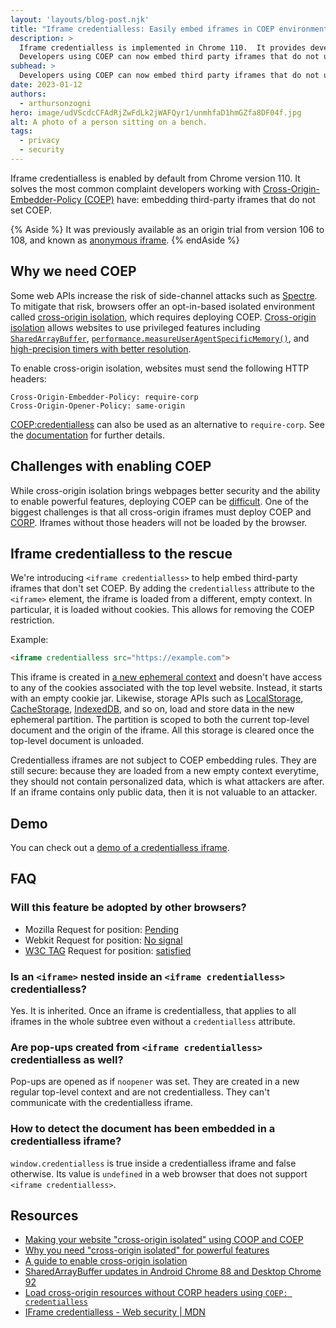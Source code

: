 ```yaml
---
layout: 'layouts/blog-post.njk'
title: "Iframe credentialless: Easily embed iframes in COEP environments"
description: >
  Iframe credentialless is implemented in Chrome 110.  It provides developers a way to load documents in third-party iframes using a new and ephemeral context. In return, they are no longer subject to the COEP embedding rules.
  Developers using COEP can now embed third party iframes that do not use COEP themselves.
subhead: >
  Developers using COEP can now embed third party iframes that do not use COEP themselves.
date: 2023-01-12
authors:
  - arthursonzogni
hero: image/udVScdcCFAdRjZwFdLk2jWAFQyr1/unmhfaD1hmGZfa8DF04f.jpg
alt: A photo of a person sitting on a bench.
tags:
  - privacy
  - security
---
```


Iframe credentialless is enabled by default from Chrome version 110. It solves the most common complaint developers working with [Cross-Origin-Embedder-Policy (COEP)](https://web.dev/security-headers/#coep) have: embedding third-party iframes that do not set COEP.

{% Aside %}
It was previously available as an origin trial from version 106 to 108, and known as [anonymous iframe](/blog/anonymous-iframe-origin-trial/).
{% endAside %}

## Why we need COEP

Some web APIs increase the risk of side-channel attacks such as [Spectre](https://en.wikipedia.org/wiki/Spectre_(security_vulnerability)). To mitigate that risk, browsers offer an opt-in-based isolated environment called [cross-origin isolation](https://web.dev/articles/coop-coep), which requires deploying COEP. [Cross-origin isolation](https://web.dev/articles/coop-coep) allows websites to use privileged features including [`SharedArrayBuffer`](/blog/enabling-shared-array-buffer/), [`performance.measureUserAgentSpecificMemory()`](https://web.dev/articles/monitor-total-page-memory-usage), and [high-precision timers with better resolution](/blog/cross-origin-isolated-hr-timers/).

To enable cross-origin isolation, websites must send the following HTTP headers:

```http
Cross-Origin-Embedder-Policy: require-corp
Cross-Origin-Opener-Policy: same-origin
```

[COEP:credentialless](/blog/coep-credentialless-origin-trial/) can also be used as an alternative to `require-corp`. See the [documentation](https://developer.mozilla.org/docs/Web/HTTP/Headers/Cross-Origin-Embedder-Policy) for further details.

## Challenges with enabling COEP

While cross-origin isolation brings webpages better security and the ability to enable powerful features, deploying COEP can be [difficult](https://web.dev/articles/cross-origin-isolation-guide). One of the biggest challenges is that all cross-origin iframes must deploy COEP and [CORP](https://web.dev/security-headers/#corp). Iframes without those headers will not be loaded by the browser.

## Iframe credentialless to the rescue

We're introducing `<iframe credentialless>` to help embed third-party iframes that don't set COEP. By adding the `credentialless` attribute to the `<iframe>` element, the iframe is loaded from a different, empty context. In particular, it is loaded without cookies. This allows for removing the COEP restriction.

Example:

```html
<iframe credentialless src="https://example.com">
```

This iframe is created in [a new ephemeral context](https://developer.mozilla.org/docs/Web/Security/IFrame_credentialless#the_solution_%E2%80%94_iframe_credentialless) and doesn't have access to any of the cookies associated with the top level website. Instead, it starts with an empty cookie jar. Likewise, storage APIs such as [LocalStorage](https://developer.mozilla.org/docs/Web/API/Window/localStorage), [CacheStorage](https://developer.mozilla.org/docs/Web/API/CacheStorage), [IndexedDB](https://developer.mozilla.org/docs/Web/API/IndexedDB_API), and so on, load and store data in the new ephemeral partition. The partition is scoped to both the current top-level document and the origin of the iframe. All this storage is cleared once the top-level document is unloaded.

Credentialless iframes are not subject to COEP embedding rules. They are still secure: because they are loaded from a new empty context everytime, they should not contain personalized data, which is what attackers are after. If an iframe contains only public data, then it is not valuable to an attacker.

## Demo

You can check out a [demo of a credentialless iframe](https://iframe-credentialless.glitch.me/).

## FAQ

### Will this feature be adopted by other browsers?

-  Mozilla Request for position: [Pending](https://github.com/mozilla/standards-positions/issues/628)
-  Webkit Request for position: [No signal](https://lists.webkit.org/pipermail/webkit-dev/2022-April/032205.html)
-  [W3C TAG](https://www.w3.org/2001/tag/) Request for position: [satisfied](https://github.com/w3ctag/design-reviews/issues/639)

### Is an `<iframe>` nested inside an `<iframe credentialless>` credentialless?

Yes. It is inherited. Once an iframe is credentialless, that applies to all iframes in the whole subtree even without a `credentialless` attribute.

### Are pop-ups created from `<iframe credentialless>` credentialless as well?

Pop-ups are opened as if `noopener` was set. They are created in a new regular top-level context and are not credentialless. They can't communicate with the credentialless iframe.

### How to detect the document has been embedded in a credentialless iframe?

`window.credentialless` is true inside a credentialless iframe and false otherwise. Its value is `undefined` in a web browser that does not support `<iframe credentialless>`.

## Resources

-  [Making your website "cross-origin isolated" using COOP and COEP](https://web.dev/articles/coop-coep)
-  [Why you need "cross-origin isolated" for powerful features](https://web.dev/articles/why-coop-coep)
-  [A guide to enable cross-origin isolation](https://web.dev/articles/cross-origin-isolation-guide)
-  [SharedArrayBuffer updates in Android Chrome 88 and Desktop Chrome 92](/blog/enabling-shared-array-buffer/)
-  [Load cross-origin resources without CORP headers using `COEP: credentialless`](/blog/coep-credentialless-origin-trial/)
-  [IFrame credentialless - Web security | MDN](https://developer.mozilla.org/docs/Web/Security/IFrame_credentialless)
